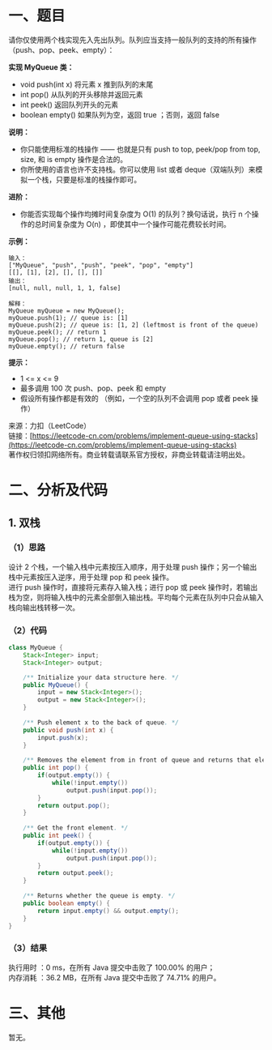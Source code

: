 # 一、题目
请你仅使用两个栈实现先入先出队列。队列应当支持一般队列的支持的所有操作（push、pop、peek、empty）：       
       
**实现 MyQueue 类：**        
- void push(int x) 将元素 x 推到队列的末尾
- int pop() 从队列的开头移除并返回元素
- int peek() 返回队列开头的元素
- boolean empty() 如果队列为空，返回 true ；否则，返回 false
       
**说明：**      
- 你只能使用标准的栈操作 —— 也就是只有 push to top, peek/pop from top, size, 和 is empty 操作是合法的。
- 你所使用的语言也许不支持栈。你可以使用 list 或者 deque（双端队列）来模拟一个栈，只要是标准的栈操作即可。
       
**进阶：**      
- 你能否实现每个操作均摊时间复杂度为 O(1) 的队列？换句话说，执行 n 个操作的总时间复杂度为 O(n) ，即使其中一个操作可能花费较长时间。
        
**示例：**      
```
输入：
["MyQueue", "push", "push", "peek", "pop", "empty"]
[[], [1], [2], [], [], []]
输出：
[null, null, null, 1, 1, false]

解释：
MyQueue myQueue = new MyQueue();
myQueue.push(1); // queue is: [1]
myQueue.push(2); // queue is: [1, 2] (leftmost is front of the queue)
myQueue.peek(); // return 1
myQueue.pop(); // return 1, queue is [2]
myQueue.empty(); // return false
```
**提示：**     
- 1 <= x <= 9
- 最多调用 100 次 push、pop、peek 和 empty
- 假设所有操作都是有效的 （例如，一个空的队列不会调用 pop 或者 peek 操作）
       
来源：力扣（LeetCode）       
链接：[https://leetcode-cn.com/problems/implement-queue-using-stacks](https://leetcode-cn.com/problems/implement-queue-using-stacks)      
著作权归领扣网络所有。商业转载请联系官方授权，非商业转载请注明出处。      
# 二、分析及代码    
## 1. 双栈
### （1）思路
设计 2 个栈，一个输入栈中元素按压入顺序，用于处理 push 操作；另一个输出栈中元素按压入逆序，用于处理 pop 和 peek 操作。      
进行 push 操作时，直接将元素存入输入栈；进行 pop 或 peek 操作时，若输出栈为空，则将输入栈中的元素全部倒入输出栈。平均每个元素在队列中只会从输入栈向输出栈转移一次。       
### （2）代码
```java
class MyQueue {
    Stack<Integer> input;
    Stack<Integer> output;

    /** Initialize your data structure here. */
    public MyQueue() {
        input = new Stack<Integer>();
        output = new Stack<Integer>();
    }
    
    /** Push element x to the back of queue. */
    public void push(int x) {
        input.push(x);
    }
    
    /** Removes the element from in front of queue and returns that element. */
    public int pop() {
        if(output.empty()) {
            while(!input.empty())
                output.push(input.pop());
        }
        return output.pop();
    }
    
    /** Get the front element. */
    public int peek() {
        if(output.empty()) {
            while(!input.empty())
                output.push(input.pop());
        }
        return output.peek();
    }
    
    /** Returns whether the queue is empty. */
    public boolean empty() {
        return input.empty() && output.empty();
    }
}
```
### （3）结果
执行用时 ：0 ms，在所有 Java 提交中击败了 100.00% 的用户；    
内存消耗 ：36.2 MB，在所有 Java 提交中击败了 74.71% 的用户。      
# 三、其他
暂无。  
